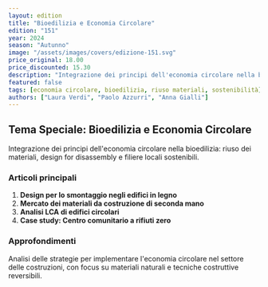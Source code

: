 ```yaml
---
layout: edition
title: "Bioedilizia e Economia Circolare"
edition: "151"
year: 2024
season: "Autunno"
image: "/assets/images/covers/edizione-151.svg"
price_original: 18.00
price_discounted: 15.30
description: "Integrazione dei principi dell'economia circolare nella bioedilizia: riuso dei materiali, design for disassembly e filiere locali sostenibili."
featured: false
tags: [economia circolare, bioedilizia, riuso materiali, sostenibilità]
authors: ["Laura Verdi", "Paolo Azzurri", "Anna Gialli"]
---
```


## Tema Speciale: Bioedilizia e Economia Circolare

Integrazione dei principi dell'economia circolare nella bioedilizia: riuso dei materiali, design for disassembly e filiere locali sostenibili.

### Articoli principali

1. **Design per lo smontaggio negli edifici in legno**
2. **Mercato dei materiali da costruzione di seconda mano**
3. **Analisi LCA di edifici circolari**
4. **Case study: Centro comunitario a rifiuti zero**

<!--more-->

### Approfondimenti

Analisi delle strategie per implementare l'economia circolare nel settore delle costruzioni, con focus su materiali naturali e tecniche costruttive reversibili.